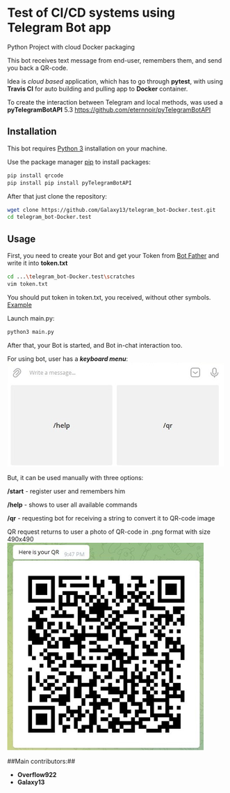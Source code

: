 # Test of CI/CD systems using Telegram Bot app
Python Project with cloud Docker packaging

This bot receives text message from end-user, remembers them, and send you back a QR-code. 

Idea is *cloud based* application, which has to go through **pytest**, with using **Travis CI** for auto building and pulling app to **Docker** container.

To create the interaction between Telegram and local methods, was used a **pyTelegramBotAPI** 5.3
https://github.com/eternnoir/pyTelegramBotAPI
## Installation
This bot requires  [Python 3](https://www.python.org/downloads/) installation on your machine.

Use the package manager [pip](https://pip.pypa.io/en/stable/) to install packages:
```bash
pip install qrcode
pip install pip install pyTelegramBotAPI
```
After that just clone the repository:
```bash
wget clone https://github.com/Galaxy13/telegram_bot-Docker.test.git
cd telegram_bot-Docker.test
```
## Usage
First, you need to create your Bot and get your Token from [Bot Father](t.me/BotFather) and write it into **token.txt**
```bash
cd ...\telegram_bot-Docker.test\scratches
vim token.txt
```
You should put token in token.txt, you received, without other symbols. 
[Example](example_token.txt)

Launch main.py:
```bash
python3 main.py
```
After that, your Bot is started, and Bot in-chat interaction too.

For using bot, user has a _**keyboard menu**_:![](images/bot.jpg)

But, it can be used manually with three options:

**/start** - register user and remembers him

**/help** - shows to user all available commands

**/qr** - requesting bot for receiving a string to convert it to QR-code image

QR request returns to user a photo of QR-code in .png format with size 490x490![](images/bot_2.jpg)

##Main contributors:##
- **Overflow922**
- **Galaxy13**
